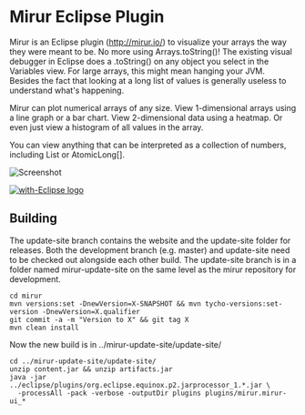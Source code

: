 # Mirur Eclipse Plugin

Mirur is an Eclipse plugin (http://mirur.io/) to visualize your arrays the way
they were meant to be.  No more using Arrays.toString()! The existing visual
debugger in Eclipse does a .toString() on any object you select in the
Variables view. For large arrays, this might mean hanging your JVM. Besides
the fact that looking at a long list of values is generally useless to
understand what's happening.

Mirur can plot numerical arrays of any size. View 1-dimensional arrays using a
line graph or a bar chart. View 2-dimensional data using a heatmap. Or even
just view a histogram of all values in the array.

You can view anything that can be interpreted as a collection of numbers,
including List<Number> or AtomicLong[].

![Screenshot](../gh-pages/images/mirur-example.jpg)

<a href="http://with-eclipse.github.io/" target="_blank">
<img alt="with-Eclipse logo" src="http://with-eclipse.github.io/with-eclipse-0.jpg" /></a>

## Building

The update-site branch contains the website and the update-site folder for
releases. Both the development branch (e.g. master) and update-site need to be
checked out alongside each other build. The update-site branch is in a folder
named mirur-update-site on the same level as the mirur repository for
development.

```
cd mirur
mvn versions:set -DnewVersion=X-SNAPSHOT && mvn tycho-versions:set-version -DnewVersion=X.qualifier
git commit -a -m "Version to X" && git tag X
mvn clean install
```

Now the new build is in ../mirur-update-site/update-site/

```
cd ../mirur-update-site/update-site/
unzip content.jar && unzip artifacts.jar
java -jar ../eclipse/plugins/org.eclipse.equinox.p2.jarprocessor_1.*.jar \
  -processAll -pack -verbose -outputDir plugins plugins/mirur.mirur-ui_*
```

